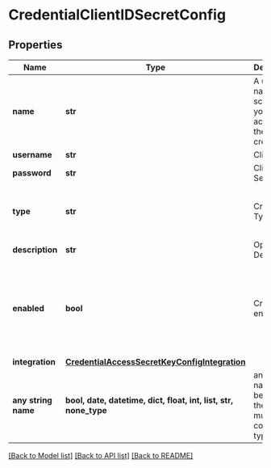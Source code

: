 # CredentialClientIDSecretConfig


## Properties
Name | Type | Description | Notes
------------ | ------------- | ------------- | -------------
**name** | **str** | A unique name scoped to your account for the credential | 
**username** | **str** | Client ID | 
**password** | **str** | Client Secret | 
**type** | **str** | Credential Type Code | defaults to "client-id-secret"
**description** | **str** | Optional Description | [optional] 
**enabled** | **bool** | Credential enabled | [optional]  if omitted the server will use the default value of True
**integration** | [**CredentialAccessSecretKeyConfigIntegration**](CredentialAccessSecretKeyConfigIntegration.md) |  | [optional] 
**any string name** | **bool, date, datetime, dict, float, int, list, str, none_type** | any string name can be used but the value must be the correct type | [optional]

[[Back to Model list]](../README.md#documentation-for-models) [[Back to API list]](../README.md#documentation-for-api-endpoints) [[Back to README]](../README.md)


